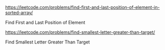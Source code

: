https://leetcode.com/problems/find-first-and-last-position-of-element-in-sorted-array/

Find First and Last Position of Element

https://leetcode.com/problems/find-smallest-letter-greater-than-target/

Find Smallest Letter Greater Than Target
